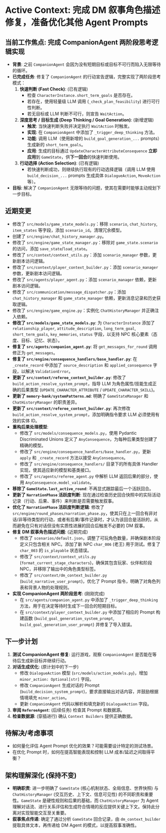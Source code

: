 # Active Context: 完成 DM 叙事角色描述修复，准备优化其他 Agent Prompts

## 当前工作焦点: 完成 CompanionAgent 两阶段思考逻辑实现

*   **背景**: 之前 `CompanionAgent` 会因为没有短期目标或目标不可行而陷入无限等待的循环。
*   **已完成任务**: 修复了 `CompanionAgent` 的行动宣告逻辑，完整实现了两阶段思考模式：
    1.  **快速判断 (Fast Check)**: (已有逻辑)
        *   检查 `CharacterInstance.short_term_goals` 是否存在。
        *   若存在，使用轻量级 LLM 调用 (`_check_plan_feasibility`) 进行可行性判断。
        *   若无目标或 LLM 判断不可行，则宣告 `WaitAction`。
    2.  **深度思考 / 目标生成 (Deep Thinking / Goal Generation)**: (新增逻辑)
        *   **触发**: 当快速判断失败并决定执行 `WaitAction` 时触发。
        *   **实现**: 在 `CompanionAgent` 中添加了 `_trigger_deep_thinking` 方法。
        *   **功能**: 调用 LLM（使用新增的 `build_goal_generation_...` prompts）生成新的 `short_term_goals`。
        *   **应用**: 生成的目标通过 `UpdateCharacterAttributeConsequence` **立即应用**到 `GameState`，供**下一回合**的快速判断使用。
    3.  **行动选择 (Action Selection)**: (已有逻辑)
        *   若快速判断成功，则继续执行现有的行动选择逻辑（调用 LLM 使用 `build_decision_...` prompts 生成具体 `DialogueAction`, `MoveAction` 等）。
*   **目标**: 解决了 `CompanionAgent` 无限等待的问题，使其在需要时能够主动规划下一步目标。

## 近期变更

*   修改了 `src/models/game_state_models.py`：移除 `scenario`, `chat_history`, `item_states` 等字段，添加 `scenario_id`。清理冗余模型。
*   创建了 `src/engine/chat_history_manager.py`。
*   修改了 `src/engine/game_state_manager.py`：移除对 `game_state.scenario` 的访问，添加 `save_state`/`load_state`。
*   修改了 `src/context/context_utils.py`：添加 `scenario_manager` 参数，更新剧本访问逻辑。
*   修改了 `src/context/player_context_builder.py`：添加 `scenario_manager` 参数，更新剧本访问逻辑。
*   修改了 `src/agents/player_agent.py`：添加 `scenario_manager` 依赖，更新剧本访问逻辑。
*   修改了 `src/communication/message_dispatcher.py`：添加 `chat_history_manager` 和 `game_state_manager` 依赖，更新消息记录和历史获取逻辑。
*   修改了 `src/engine/game_engine.py`：实例化 `ChatHistoryManager` 并正确注入依赖。
*   **修改了 `src/models/game_state_models.py`**: 为 `CharacterInstance` 添加了 `relationship_player`, `attitude_description`, `long_term_goal`, `short_term_goals`, `key_memories`, `status` 字段，以支持 NPC 核心要素（态度、目标、记忆、状态）。
*   **修复了 `src/agents/companion_agent.py`**: 将 `get_messages_for_round` 调用修正为 `get_messages`。
*   **修复了 `src/engine/consequence_handlers/base_handler.py`**: 在 `_create_record` 中添加了 `source_description` 和 `applied_consequence` 字段，以解决 `ValidationError`。
*   **更新了 `src/context/referee_context_builder.py`**: 修改了 `build_action_resolve_system_prompt`，指导 LLM 为角色属性/技能生成正确的后果类型 (`UPDATE_CHARACTER_ATTRIBUTE` / `UPDATE_CHARACTER_SKILL`)。
*   **更新了 `memory-bank/systemPatterns.md`**: 明确了 `GameStateManager` 和 `ChatHistoryManager` 的职责差异。
*   **更新了 `src/context/referee_context_builder.py`**: 再次修改 `build_action_resolve_system_prompt`，添加明确指令要求 LLM 必须使用有效的实体 ID。
*   **重构后果处理模型**:
    *   修改了 `src/models/consequence_models.py`，使用 Pydantic Discriminated Unions 定义了 `AnyConsequence`，为每种后果类型创建了精确的模型。
    *   修改了 `src/engine/consequence_handlers/base_handler.py`，更新 `apply` 和 `_create_record` 方法以接受 `AnyConsequence`。
    *   修改了 `src/engine/consequence_handlers/` 目录下的所有具体 Handler 实现，使其适应新的模型和基类接口。
    *   修改了 `src/agents/referee_agent.py` 中解析 LLM 返回后果的部分，使用 `AnyConsequence.model_validate`。
*   **移除了 `GameState.last_active_round`**: 不再显式跟踪最后一个活跃回合。
*   **更新了 `NarrationPhase` 活跃度判断**: 现在通过检查历史回合快照中的实际活动记录（行动、后果、事件）来判断是否需要触发叙事。
*   **优化了 `NarrationPhase` 活跃度判断逻辑**: 修改了 `src/engine/round_phases/narration_phase.py`，使其只在上一回合有非对话/非等待类型的行动，或者有后果/事件记录时，才认为该回合是活跃的，从而避免在只有对话但没有实质性进展的回合后触发不必要的 DM 叙事。
*   **修复 DM 叙事角色描述问题**: (近期完成)
    *   修改了 `scenarios/default.json`，调整了可玩角色数量，并确保剧本阶段定义只包含相关 NPC。添加了新 NPC `char_006` (老王) 用于测试。修复了 `char_003` 的 `is_playable` 状态错误。
    *   修改了 `src/context/context_utils.py` (`format_current_stage_characters`)，确保其包含玩家、伙伴和阶段 NPC，并移除了输出中的角色类型标签。
    *   修改了 `src/context/dm_context_builder.py` (`build_narrative_user_prompt`)，优化了 Prompt 指令，明确了对角色列表和背景人物的处理规则。
*   **实现 CompanionAgent 两阶段思考**: (刚刚完成)
    *   在 `src/agents/companion_agent.py` 中添加了 `_trigger_deep_thinking` 方法，用于在决定等待时生成下一回合的短期目标。
    *   在 `src/context/player_context_builder.py` 中添加了相应的 Prompt 构建函数 (`build_goal_generation_system_prompt`, `build_goal_generation_user_prompt`) 并修复了导入错误。

## 下一步计划

1.  **测试 CompanionAgent 修复**: 运行游戏，观察 `CompanionAgent` 是否能在等待后生成新目标并继续行动。
2.  **对话生成优化**: (原计划中的下一步)
    *   修改 `DialogueAction` 模型 (`src/models/action_models.py`)，增加 `minor_action: Optional[str]` 字段。
    *   修改 `CompanionAgent` 生成对话的 Prompt (`build_decision_system_prompt`)，要求直接输出对话内容，并鼓励根据情境填充 `minor_action`。
    *   更新 `CompanionAgent` 代码以解析和填充新的 `DialogueAction` 字段。
3.  **审阅 `RefereeAgent`**: (后续任务) 检查其 Prompt 和数据源。
4.  **检查数据源**: (穿插进行) 确认 `Context Builders` 提供正确数据。

## 待解决/考虑事项

*   如何量化评估 Agent Prompt 优化的效果？可能需要设计特定的测试场景。
*   在优化 Prompt 时，如何在提高智能表现和控制 LLM 成本/延迟之间取得平衡？

## 架构理解深化 (保持不变)

*   **明确职责**: 进一步明确了 `GameState` (核心机制状态、全局信息、世界快照) 与 `ChatHistoryManager` (交互历史、上下文、信息可见性) 的不同职责和重要性。`GameState` 是硬性规则和后果的基础，而 `ChatHistoryManager` 为 Agent 理解对话流、进行关系评估和生成符合情境的反应提供关键上下文。保持此分离对实现智能交互至关重要。
*   **叙事焦点传递**: 确定了通过分析 `GameState` 回合记录，由 `dm_context_builder` 提取具体文本，再传递给 DM Agent 的模式，以提高叙事准确性。
